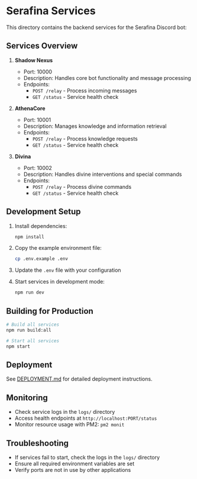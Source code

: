 # Serafina Services

This directory contains the backend services for the Serafina Discord bot:

## Services Overview

1. **Shadow Nexus**
   - Port: 10000
   - Description: Handles core bot functionality and message processing
   - Endpoints:
     - `POST /relay` - Process incoming messages
     - `GET /status` - Service health check

2. **AthenaCore**
   - Port: 10001
   - Description: Manages knowledge and information retrieval
   - Endpoints:
     - `POST /relay` - Process knowledge requests
     - `GET /status` - Service health check

3. **Divina**
   - Port: 10002
   - Description: Handles divine interventions and special commands
   - Endpoints:
     - `POST /relay` - Process divine commands
     - `GET /status` - Service health check

## Development Setup

1. Install dependencies:
   ```bash
   npm install
   ```

2. Copy the example environment file:
   ```bash
   cp .env.example .env
   ```

3. Update the `.env` file with your configuration

4. Start services in development mode:
   ```bash
   npm run dev
   ```

## Building for Production

```bash
# Build all services
npm run build:all

# Start all services
npm start
```

## Deployment

See [DEPLOYMENT.md](./DEPLOYMENT.md) for detailed deployment instructions.

## Monitoring

- Check service logs in the `logs/` directory
- Access health endpoints at `http://localhost:PORT/status`
- Monitor resource usage with PM2: `pm2 monit`

## Troubleshooting

- If services fail to start, check the logs in the `logs/` directory
- Ensure all required environment variables are set
- Verify ports are not in use by other applications
